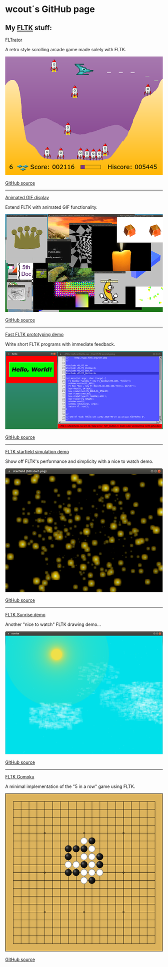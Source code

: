 wcout΄s GitHub page
===================

My [FLTK](http://www.fltk.org/) stuff:
--------------------------------------


[FLTrator](fltrator.html)

A retro style scrolling arcade game made solely with FLTK.

![FLTrator in action](screenshots/fltrator.png "FLTrator in action")

[GitHub source](https://github.com/wcout/FLTrator)

---

[Animated GIF display](animgif.html)

Extend FLTK with animated GIF functionality.

![Screenshot of animated GIF demo running](screenshots/animgif.png "Screenshot of animated GIF demo running")

[GitHub source](https://github.com/wcout/fltk-gif-animation)

---

[Fast FLTK prototyping demo](fast_fltk_proto.html)

Write short FLTK programs with immediate feedback.

![Screenshot of fast FLTK prototyping demo running](screenshots/fast_fltk_proto.png "Screenshot of fast FLTK prototyping demo running")

[GitHub source](https://github.com/wcout/fast-fltk-proto)

---

[FLTK starfield simulation demo](starfield.html)

Show off FLTK's performance and simplicity with a nice to watch demo.

![Screenshot of FLTK starfield demo running](screenshots/starfield.png "Screenshot of FLTK starfield demo running")

[GitHub source](https://github.com/wcout/fltk-starfield-simulation)

---

[FLTK Sunrise demo](sunrise.html)

Another "nice to watch" FLTK drawing demo...

![Screenshot of FLTK Sunrise demo running with sun above horizon](screenshots/sunrise_day.png "Screenshot of FLTK Sunrise demo running with sun above horizon")

[GitHub source](https://github.com/wcout/fltk-sunrise-demo)

---

[FLTK Gomoku](gomoku.html)

A minimal implementation of the "5 in a row" game using FLTK.

![Screenshot of FLTK Gomoku](screenshots/fltk-gomoku.png "Screenshot of FLTK Gomoku")

[GitHub source](https://github.com/wcout/fltk-gomoku)
